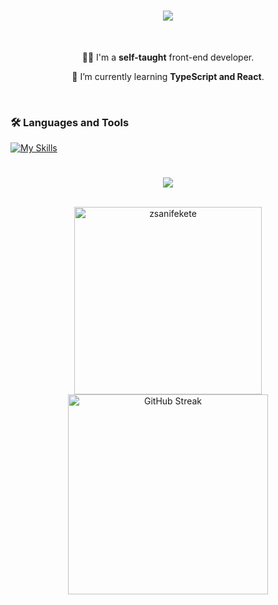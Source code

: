 <h1 align="center">
    <img src="https://readme-typing-svg.herokuapp.com/?font=Pacifico&size=35&duration=2500&pause=50&color=ba74d5&center=true&vCenter=true&width=500&height=70&duration=4000&lines=Hi+There!+👋;+I'm+Zsanett+Fekete!;" />
</h1>

<br />

<div align="center">
  
  👩‍💻 I'm a **self-taught** front-end developer.
  
  🌱 I’m currently learning **TypeScript and React**.
  
</div>

<br />

### 🛠️ Languages and Tools

<p>
    
  [![My Skills](https://skillicons.dev/icons?i=html,css,sass,js,bootstrap,tailwind,postgres,figma,git,vscode)](https://skillicons.dev)   

</p>

#

<div align="center">
    <img src="https://visitor-badge.laobi.icu/badge?page_id=zsanifekete.zsanifekete" />
</div>   
<br />
<p align="center">
        <img  width="300px" src="https://github-readme-stats.vercel.app/api?username=zsanifekete&show_icons=true&theme=dark&hide_border=true&title_color=E5E5E5&icon_color=D484F4&bg_color=211F27&text_color=89B4FA&ring_color=D484F4" alt="zsanifekete" /> 
    <a href="https://git.io/streak-stats"><img width="320px" src="https://github-readme-streak-stats.herokuapp.com?user=zsanifekete&theme=dark-minimalist&hide_border=true&date_format=%5BY%20%5DM%20j&mode=weekly" alt="GitHub Streak" /></a>   
</p> 

<!--
**zsanifekete/zsanifekete** is a ✨ _special_ ✨ repository because its `README.md` (this file) appears on your GitHub profile.

Here are some ideas to get you started:

- 🔭 I’m currently working on ...
- 🌱 I’m currently learning ...
- 👯 I’m looking to collaborate on ...
- 🤔 I’m looking for help with ...
- 💬 Ask me about ...
- 📫 How to reach me: ...
- 😄 Pronouns: ...
- ⚡ Fun fact: ...
-->
